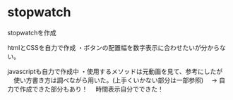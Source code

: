 # stopwatch
stopwatchを作成

htmlとCSSを自力で作成
・ボタンの配置幅を数字表示に合わせたいが分からない。

javascriptも自力で作成中
・使用するメソッドは元動画を見て、参考にしたが
　使い方書き方は調べながら用いた。(上手くいかない部分は一部参照)
　→ 自力で作成できた部分もあり！
　時間表示自分でできた！